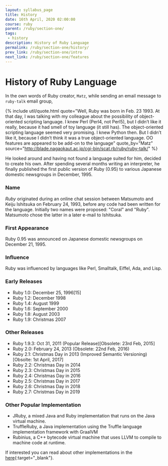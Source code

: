 ```yaml
---
layout: syllabus_page
title: History
date: 16th April, 2020 02:00:00
course: ruby
parent: /ruby/section-one/
tags:
 - history
description: History of Ruby Language
permalink: /ruby/section-one/history/
prev_link: /ruby/section-one/intro
next_link: /ruby/section-one/features
---
```


# History of Ruby Language

In the own words of Ruby creator, `Matz`, while sending an email message to `ruby-talk` email group,

{% include util/quote.html
    quote="Well, Ruby was born in Feb. 23 1993. At that day, I was talking with my colleague about the possibility of object-oriented scripting language. I knew Perl (Perl4, not Perl5), but I didn’t like it really, because it had smell of toy language (it still has). The object-oriented scripting language seemed very promising. I knew Python then. But I didn’t like it, because I didn’t think it was a true object-oriented language. OO features are appeared to be add-on to the language"
    quote_by="Matz"
    source="http://blade.nagaokaut.ac.jp/cgi-bin/scat.rb/ruby/ruby-talk/"
%}

He looked around and having not found a language suited for him, decided to create his own. After spending several
months writing an interpreter, he finally published the first public version of Ruby (0.95) to various Japanese
domestic newsgroups in December, 1995.

### Name

_Ruby_ originated during an online chat session between Matsumoto and Keiju Ishitsuka on February 24, 1993, before
any code had been written for the language. Initially two names were proposed: "Coral" and "Ruby". Matsumoto chose
the latter in a later e-mail to Ishitsuka.

### First Appearance

Ruby 0.95 was announced on Japanese domestic newsgroups on December 21, 1995.

### Influence

Ruby was influenced by languages like Perl, Smalltalk, Eiffel, Ada, and Lisp.

### Early Releases

- Ruby 1.0: December 25, 1996[15]
- Ruby 1.2: December 1998
- Ruby 1.4: August 1999
- Ruby 1.6: September 2000
- Ruby 1.8: August 2003
- Ruby 1.9: Christmas 2007

### Other Releases

- Ruby 1.9.3: Oct 31, 2011 (Popular Release)[Obsolete: 23rd Feb, 2015]
- Ruby 2.0: February 24, 2013 (Obsolete: 22nd Feb, 2016)
- Ruby 2.1: Christmas Day in 2013 (Improved Semantic Versioning)[Obsolte: 1st April, 2017]
- Ruby 2.2: Christmas Day in 2014
- Ruby 2.3: Christmas Day in 2015
- Ruby 2.4: Christmas Day in 2016
- Ruby 2.5: Christmas Day in 2017
- Ruby 2.6: Christmas Day in 2018
- Ruby 2.7: Christmas Day in 2019

### Other Popular Implementation

- JRuby, a mixed Java and Ruby implementation that runs on the Java virtual machine.
- TruffleRuby, a Java implementation using the Truffle language implementation framework with GraalVM
- Rubinius, a C++ bytecode virtual machine that uses LLVM to compile to machine code at runtime.

If interested you can read about other implementations in the [here](https://en.wikipedia.org/wiki/Ruby_(programming_language)#Implementations){:target="_blank"}.
